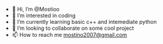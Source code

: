 - 👋 Hi, I’m @Mostioo
- 👀 I’m interested in coding
- 🌱 I’m currently learning basic c++ and intemediate python
- 💞️ I’m looking to collaborate on some cool project
- 📫 How to reach me mostino2007@gmail.com



